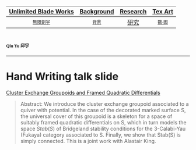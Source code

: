 [Unlimited Blade Works](https://ubw-q.github.io)  | [Background](https://ubw-q.github.io/BG)  | [Research](https://ubw-q.github.io/Rs) |  [Tex Art](https://ubw-q.github.io/Art)  
:---: | :---: | :---: | :---:
[<span style="font-family:STKaiti;font-size:12;font-color:blue">無限劍宇</span>](https://ubw-q.github.io/Qy) | [<span style="font-family:STKaiti;font-size:12;font-color:blue"> 背景 </span>](https://ubw-q.github.io/BJ)  | [研究](https://ubw-q.github.io/Yj)       |  [<span style="font-family:STKaiti;font-size:12;font-color:blue"> 数·图 </span>](https://ubw-q.github.io/Art) 


# <span style="font-family:STKaiti;font-size:12"> Qiu Yu 邱宇 </span> 
---
# Hand Writing talk slide
[Cluster Exchange Groupoids and Framed Quadratic Differentials]()
> Abstract: We introduce the cluster exchange groupoid associated to a quiver with potential. In the case of the decorated marked surface S, the universal cover of this groupoid is a skeleton for a space of suitably framed quadratic differentials on S, which in turn models the space $Stab(S)$ of Bridgeland stability conditions for the 3-Calabi-Yau (Fukaya) category associated to S. Finally, we show that Stab(S) is simply connected. This is a joint work with Alastair King. 
